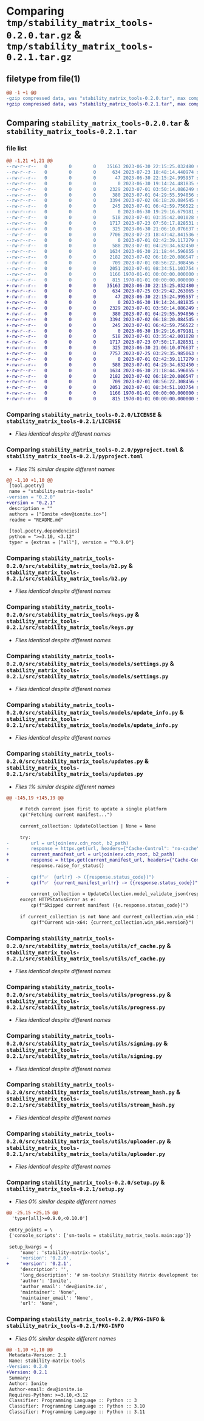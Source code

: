 # Comparing `tmp/stability_matrix_tools-0.2.0.tar.gz` & `tmp/stability_matrix_tools-0.2.1.tar.gz`

## filetype from file(1)

```diff
@@ -1 +1 @@
-gzip compressed data, was "stability_matrix_tools-0.2.0.tar", max compression
+gzip compressed data, was "stability_matrix_tools-0.2.1.tar", max compression
```

## Comparing `stability_matrix_tools-0.2.0.tar` & `stability_matrix_tools-0.2.1.tar`

### file list

```diff
@@ -1,21 +1,21 @@
--rw-r--r--   0        0        0    35163 2023-06-30 22:15:25.032480 stability_matrix_tools-0.2.0/LICENSE
--rw-r--r--   0        0        0      634 2023-07-23 18:48:14.440974 stability_matrix_tools-0.2.0/pyproject.toml
--rw-r--r--   0        0        0       47 2023-06-30 22:15:24.995957 stability_matrix_tools-0.2.0/README.md
--rw-r--r--   0        0        0        0 2023-06-30 19:14:24.481835 stability_matrix_tools-0.2.0/src/stability_matrix_tools/__init__.py
--rw-r--r--   0        0        0     2329 2023-07-01 03:50:14.086249 stability_matrix_tools-0.2.0/src/stability_matrix_tools/b2.py
--rw-r--r--   0        0        0      380 2023-07-01 04:29:55.594056 stability_matrix_tools-0.2.0/src/stability_matrix_tools/cf.py
--rw-r--r--   0        0        0     3394 2023-07-02 06:18:20.084545 stability_matrix_tools-0.2.0/src/stability_matrix_tools/keys.py
--rw-r--r--   0        0        0      245 2023-07-01 06:42:59.756522 stability_matrix_tools-0.2.0/src/stability_matrix_tools/main.py
--rw-r--r--   0        0        0        0 2023-06-30 19:29:16.679181 stability_matrix_tools-0.2.0/src/stability_matrix_tools/models/__init__.py
--rw-r--r--   0        0        0      518 2023-07-01 03:35:42.001028 stability_matrix_tools-0.2.0/src/stability_matrix_tools/models/settings.py
--rw-r--r--   0        0        0     1717 2023-07-23 07:50:17.828531 stability_matrix_tools-0.2.0/src/stability_matrix_tools/models/update_info.py
--rw-r--r--   0        0        0      325 2023-06-30 21:06:10.076637 stability_matrix_tools-0.2.0/src/stability_matrix_tools/models/version.py
--rw-r--r--   0        0        0     7706 2023-07-23 18:47:42.841536 stability_matrix_tools-0.2.0/src/stability_matrix_tools/updates.py
--rw-r--r--   0        0        0        0 2023-07-01 02:42:39.117279 stability_matrix_tools-0.2.0/src/stability_matrix_tools/utils/__init__.py
--rw-r--r--   0        0        0      588 2023-07-01 04:29:34.632450 stability_matrix_tools-0.2.0/src/stability_matrix_tools/utils/cf_cache.py
--rw-r--r--   0        0        0     1634 2023-06-30 21:18:44.596055 stability_matrix_tools-0.2.0/src/stability_matrix_tools/utils/progress.py
--rw-r--r--   0        0        0     2182 2023-07-02 06:18:20.086547 stability_matrix_tools-0.2.0/src/stability_matrix_tools/utils/signing.py
--rw-r--r--   0        0        0      709 2023-07-01 08:56:22.308456 stability_matrix_tools-0.2.0/src/stability_matrix_tools/utils/stream_hash.py
--rw-r--r--   0        0        0     2051 2023-07-01 08:34:51.103754 stability_matrix_tools-0.2.0/src/stability_matrix_tools/utils/uploader.py
--rw-r--r--   0        0        0     1166 1970-01-01 00:00:00.000000 stability_matrix_tools-0.2.0/setup.py
--rw-r--r--   0        0        0      815 1970-01-01 00:00:00.000000 stability_matrix_tools-0.2.0/PKG-INFO
+-rw-r--r--   0        0        0    35163 2023-06-30 22:15:25.032480 stability_matrix_tools-0.2.1/LICENSE
+-rw-r--r--   0        0        0      634 2023-07-25 03:29:42.263065 stability_matrix_tools-0.2.1/pyproject.toml
+-rw-r--r--   0        0        0       47 2023-06-30 22:15:24.995957 stability_matrix_tools-0.2.1/README.md
+-rw-r--r--   0        0        0        0 2023-06-30 19:14:24.481835 stability_matrix_tools-0.2.1/src/stability_matrix_tools/__init__.py
+-rw-r--r--   0        0        0     2329 2023-07-01 03:50:14.086249 stability_matrix_tools-0.2.1/src/stability_matrix_tools/b2.py
+-rw-r--r--   0        0        0      380 2023-07-01 04:29:55.594056 stability_matrix_tools-0.2.1/src/stability_matrix_tools/cf.py
+-rw-r--r--   0        0        0     3394 2023-07-02 06:18:20.084545 stability_matrix_tools-0.2.1/src/stability_matrix_tools/keys.py
+-rw-r--r--   0        0        0      245 2023-07-01 06:42:59.756522 stability_matrix_tools-0.2.1/src/stability_matrix_tools/main.py
+-rw-r--r--   0        0        0        0 2023-06-30 19:29:16.679181 stability_matrix_tools-0.2.1/src/stability_matrix_tools/models/__init__.py
+-rw-r--r--   0        0        0      518 2023-07-01 03:35:42.001028 stability_matrix_tools-0.2.1/src/stability_matrix_tools/models/settings.py
+-rw-r--r--   0        0        0     1717 2023-07-23 07:50:17.828531 stability_matrix_tools-0.2.1/src/stability_matrix_tools/models/update_info.py
+-rw-r--r--   0        0        0      325 2023-06-30 21:06:10.076637 stability_matrix_tools-0.2.1/src/stability_matrix_tools/models/version.py
+-rw-r--r--   0        0        0     7757 2023-07-25 03:29:35.985063 stability_matrix_tools-0.2.1/src/stability_matrix_tools/updates.py
+-rw-r--r--   0        0        0        0 2023-07-01 02:42:39.117279 stability_matrix_tools-0.2.1/src/stability_matrix_tools/utils/__init__.py
+-rw-r--r--   0        0        0      588 2023-07-01 04:29:34.632450 stability_matrix_tools-0.2.1/src/stability_matrix_tools/utils/cf_cache.py
+-rw-r--r--   0        0        0     1634 2023-06-30 21:18:44.596055 stability_matrix_tools-0.2.1/src/stability_matrix_tools/utils/progress.py
+-rw-r--r--   0        0        0     2182 2023-07-02 06:18:20.086547 stability_matrix_tools-0.2.1/src/stability_matrix_tools/utils/signing.py
+-rw-r--r--   0        0        0      709 2023-07-01 08:56:22.308456 stability_matrix_tools-0.2.1/src/stability_matrix_tools/utils/stream_hash.py
+-rw-r--r--   0        0        0     2051 2023-07-01 08:34:51.103754 stability_matrix_tools-0.2.1/src/stability_matrix_tools/utils/uploader.py
+-rw-r--r--   0        0        0     1166 1970-01-01 00:00:00.000000 stability_matrix_tools-0.2.1/setup.py
+-rw-r--r--   0        0        0      815 1970-01-01 00:00:00.000000 stability_matrix_tools-0.2.1/PKG-INFO
```

### Comparing `stability_matrix_tools-0.2.0/LICENSE` & `stability_matrix_tools-0.2.1/LICENSE`

 * *Files identical despite different names*

### Comparing `stability_matrix_tools-0.2.0/pyproject.toml` & `stability_matrix_tools-0.2.1/pyproject.toml`

 * *Files 1% similar despite different names*

```diff
@@ -1,10 +1,10 @@
 [tool.poetry]
 name = "stability-matrix-tools"
-version = "0.2.0"
+version = "0.2.1"
 description = ""
 authors = ["Ionite <dev@ionite.io>"]
 readme = "README.md"
 
 [tool.poetry.dependencies]
 python = ">=3.10, <3.12"
 typer = {extras = ["all"], version = "^0.9.0"}
```

### Comparing `stability_matrix_tools-0.2.0/src/stability_matrix_tools/b2.py` & `stability_matrix_tools-0.2.1/src/stability_matrix_tools/b2.py`

 * *Files identical despite different names*

### Comparing `stability_matrix_tools-0.2.0/src/stability_matrix_tools/keys.py` & `stability_matrix_tools-0.2.1/src/stability_matrix_tools/keys.py`

 * *Files identical despite different names*

### Comparing `stability_matrix_tools-0.2.0/src/stability_matrix_tools/models/settings.py` & `stability_matrix_tools-0.2.1/src/stability_matrix_tools/models/settings.py`

 * *Files identical despite different names*

### Comparing `stability_matrix_tools-0.2.0/src/stability_matrix_tools/models/update_info.py` & `stability_matrix_tools-0.2.1/src/stability_matrix_tools/models/update_info.py`

 * *Files identical despite different names*

### Comparing `stability_matrix_tools-0.2.0/src/stability_matrix_tools/updates.py` & `stability_matrix_tools-0.2.1/src/stability_matrix_tools/updates.py`

 * *Files 1% similar despite different names*

```diff
@@ -145,19 +145,19 @@
 
     # Fetch current json first to update a single platform
     cp("Fetching current manifest...")
 
     current_collection: UpdateCollection | None = None
 
     try:
-        url = urljoin(env.cdn_root, b2_path)
-        response = httpx.get(url, headers={"Cache-Control": "no-cache"})
+        current_manifest_url = urljoin(env.cdn_root, b2_path)
+        response = httpx.get(current_manifest_url, headers={"Cache-Control": "no-cache"})
         response.raise_for_status()
 
-        cp(f"✅  {url!r} -> ({response.status_code})")
+        cp(f"✅  {current_manifest_url!r} -> ({response.status_code})")
 
         current_collection = UpdateCollection.model_validate_json(response.text)
     except HTTPStatusError as e:
         cp(f"Skipped current manifest ({e.response.status_code})")
 
     if current_collection is not None and current_collection.win_x64 is not None:
         cp(f"Current win-x64: {current_collection.win_x64.version}")
```

### Comparing `stability_matrix_tools-0.2.0/src/stability_matrix_tools/utils/cf_cache.py` & `stability_matrix_tools-0.2.1/src/stability_matrix_tools/utils/cf_cache.py`

 * *Files identical despite different names*

### Comparing `stability_matrix_tools-0.2.0/src/stability_matrix_tools/utils/progress.py` & `stability_matrix_tools-0.2.1/src/stability_matrix_tools/utils/progress.py`

 * *Files identical despite different names*

### Comparing `stability_matrix_tools-0.2.0/src/stability_matrix_tools/utils/signing.py` & `stability_matrix_tools-0.2.1/src/stability_matrix_tools/utils/signing.py`

 * *Files identical despite different names*

### Comparing `stability_matrix_tools-0.2.0/src/stability_matrix_tools/utils/stream_hash.py` & `stability_matrix_tools-0.2.1/src/stability_matrix_tools/utils/stream_hash.py`

 * *Files identical despite different names*

### Comparing `stability_matrix_tools-0.2.0/src/stability_matrix_tools/utils/uploader.py` & `stability_matrix_tools-0.2.1/src/stability_matrix_tools/utils/uploader.py`

 * *Files identical despite different names*

### Comparing `stability_matrix_tools-0.2.0/setup.py` & `stability_matrix_tools-0.2.1/setup.py`

 * *Files 0% similar despite different names*

```diff
@@ -25,15 +25,15 @@
  'typer[all]>=0.9.0,<0.10.0']
 
 entry_points = \
 {'console_scripts': ['sm-tools = stability_matrix_tools.main:app']}
 
 setup_kwargs = {
     'name': 'stability-matrix-tools',
-    'version': '0.2.0',
+    'version': '0.2.1',
     'description': '',
     'long_description': '# sm-tools\n Stability Matrix development tools\n',
     'author': 'Ionite',
     'author_email': 'dev@ionite.io',
     'maintainer': 'None',
     'maintainer_email': 'None',
     'url': 'None',
```

### Comparing `stability_matrix_tools-0.2.0/PKG-INFO` & `stability_matrix_tools-0.2.1/PKG-INFO`

 * *Files 0% similar despite different names*

```diff
@@ -1,10 +1,10 @@
 Metadata-Version: 2.1
 Name: stability-matrix-tools
-Version: 0.2.0
+Version: 0.2.1
 Summary: 
 Author: Ionite
 Author-email: dev@ionite.io
 Requires-Python: >=3.10,<3.12
 Classifier: Programming Language :: Python :: 3
 Classifier: Programming Language :: Python :: 3.10
 Classifier: Programming Language :: Python :: 3.11
```

